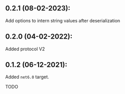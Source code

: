 ## 0.2.1 (08-02-2023):

Add options to intern string values after deserialization

## 0.2.0 (04-02-2022):

Added protocol V2


## 0.1.2 (06-12-2021):

Added `net6.0` target.

TODO
